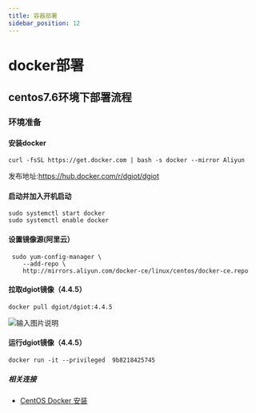 ```yaml
---
title: 容器部署
sidebar_position: 12
---
```


# docker部署
## centos7.6环境下部署流程
### 环境准备
#### 安装docker
```shell
curl -fsSL https://get.docker.com | bash -s docker --mirror Aliyun
```
发布地址:https://hub.docker.com/r/dgiot/dgiot
#### 启动并加入开机启动
```shell
sudo systemctl start docker
sudo systemctl enable docker
```
#### 设置镜像源(阿里云）
```shell
 sudo yum-config-manager \
    --add-repo \
    http://mirrors.aliyun.com/docker-ce/linux/centos/docker-ce.repo
```

#### 拉取dgiot镜像（4.4.5）
```shell
docker pull dgiot/dgiot:4.4.5
```
![输入图片说明](http://dgiot-1253666439.cos.ap-shanghai-fsi.myqcloud.com/dgiot_web/image_deployment/container.png)

#### 运行dgiot镜像（4.4.5）
```shell
docker run -it --privileged  9b8218425745
```

##### 相关连接
 - [CentOS Docker 安装](https://www.runoob.com/docker/centos-docker-install.html)